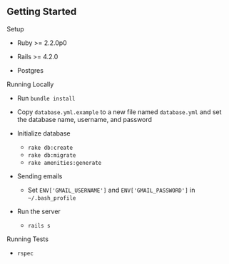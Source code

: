 ## Getting Started

Setup

* Ruby >= 2.2.0p0

* Rails >= 4.2.0

* Postgres

Running Locally

* Run `bundle install`

* Copy `database.yml.example` to a new file named `database.yml` and set the database name, username, and password

* Initialize database
  * `rake db:create`
  * `rake db:migrate`
  * `rake amenities:generate`

* Sending emails
  * Set `ENV['GMAIL_USERNAME']` and `ENV['GMAIL_PASSWORD']` in `~/.bash_profile`

* Run the server
  * `rails s`

Running Tests

* `rspec`
